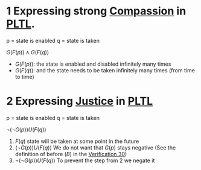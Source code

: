 # 1 Expressing strong [Compassion](Compassion.md) in [PLTL](temporal%20logic.md).

p = state is enabled
q = state is taken

$G(F(p)) \land G(F(q))$

- $G(F(p))$: the state is enabled and disabled infinitely many times
- $G(F(q))$: and the state needs to be taken infinitely many times (from time to time)
# 2 Expressing [Justice](Justice.md) in [PLTL](temporal%20logic.md)


p = state is enabled
q = state is taken

$\neg (\neg G(p))U(F(q))$

1. $F(q)$ state will be taken at some point in the future
2. $(\neg G(p))U(F(q))$  We do not want that $G(p)$ stays negative (See the definition of  before ($B$) in the [Verification 30](Verification%2030.md))
3. $\neg (\neg G(p))U(F(q))$ To prevent the step from 2 we negate it

